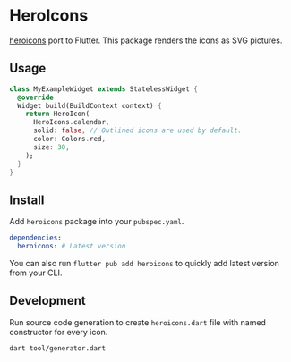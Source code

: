 # HeroIcons

[heroicons](https://heroicons.com/) port to Flutter. This package renders the icons as SVG 
pictures.

## Usage

```dart
class MyExampleWidget extends StatelessWidget {
  @override
  Widget build(BuildContext context) {
    return HeroIcon(
      HeroIcons.calendar,
      solid: false, // Outlined icons are used by default.
      color: Colors.red,
      size: 30,
    );
  }
}
```

## Install

Add `heroicons` package into your `pubspec.yaml`.

```yaml
dependencies:
  heroicons: # Latest version
```

You can also run `flutter pub add heroicons` to quickly add latest version from your CLI.

## Development

Run source code generation to create `heroicons.dart` file with named constructor for every icon.

```
dart tool/generator.dart
```